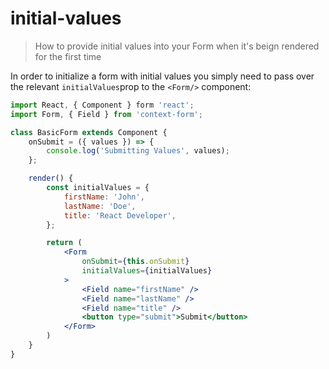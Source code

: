 # initial-values

> How to provide initial values into your Form when it's beign rendered for the first time

In order to initialize a form with initial values you simply need to pass over the relevant `initialValues`prop to the `<Form/>` component:

```jsx
import React, { Component } form 'react';
import Form, { Field } from 'context-form';

class BasicForm extends Component {
    onSubmit = ({ values }) => {
        console.log('Submitting Values', values);
    };

    render() {
        const initialValues = {
            firstName: 'John',
            lastName: 'Doe',
            title: 'React Developer',
        };

        return (
            <Form
                onSubmit={this.onSubmit}
                initialValues={initialValues}
            >
                <Field name="firstName" />
                <Field name="lastName" />
                <Field name="title" />
                <button type="submit">Submit</button>
            </Form>
        )
    }
}
```

